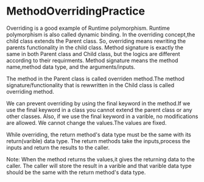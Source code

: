 # MethodOverridingPractice


Overriding is a good example of Runtime polymorphism. Runtime polymorphism is also called dynamic binding. In the overriding concept,the child class
extends the Parent class. So, overriding means rewriting the parents functionality in the child class. Method signature is exactly the same in both Parent class 
and Child class, but the logics are different according to their requirments. Method signature means the method name,method data type,
  and the arguments/inputs.


The method in the Parent class is called overriden method.The method signature/functionality that is rewwritten in the Child class is called 
overriding method.


We can prevent overriding by using the final keyword in the method.If we use the final keyword in a class you cannot extend the parent class or any
other classes. Also, if we use the final keyword in a varible, no modifications are allowed. We cannot change the values.The values are fixed.

While overriding, the return method's data type must be the same with its return(varible) data type. The return methods take the inputs,process the
inputs and return the results to the caller.


Note: When the method returns the values,it gives the returning data to the caller. The caller will store the result in a varible and that varible data
type should be the same with the return method's data type.
